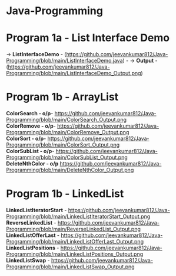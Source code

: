 # Java-Programming

# Program 1a - List Interface Demo
-> **ListInterfaceDemo** - (https://github.com/jeevankumar812/Java-Programming/blob/main/ListInterfaceDemo.java)  - -> **Output** - (https://github.com/jeevankumar812/Java-Programming/blob/main/ListInterfaceDemo_Output.png)

# Program 1b - ArrayList
**ColorSearch - o/p**- https://github.com/jeevankumar812/Java-Programming/blob/main/ColorSearch_Output.png  
**ColorRemove - o/p**- https://github.com/jeevankumar812/Java-Programming/blob/main/ColorRemove_Output.png  
**ColorSort - o/p**- https://github.com/jeevankumar812/Java-Programming/blob/main/ColorSort_Output.png  
**ColorSubList - o/p**- https://github.com/jeevankumar812/Java-Programming/blob/main/ColorSubList_Output.png  
**DeleteNthColor - o/p** https://github.com/jeevankumar812/Java-Programming/blob/main/DeleteNthColor_Output.png

# Program 1b - LinkedList
**LinkedListIteratorStart** - https://github.com/jeevankumar812/Java-Programming/blob/main/LinkedListIteratorStart_Output.png  
**ReverseLinkedList** - https://github.com/jeevankumar812/Java-Programming/blob/main/ReverseLinkedList_Output.png  
**LinkedListOfferLast** - https://github.com/jeevankumar812/Java-Programming/blob/main/LinkedListOfferLast_Output.png  
**LinkedListPositions** - https://github.com/jeevankumar812/Java-Programming/blob/main/LinkedListPositions_Output.png  
**LinkedListSwap** - https://github.com/jeevankumar812/Java-Programming/blob/main/LinkedListSwap_Output.png


